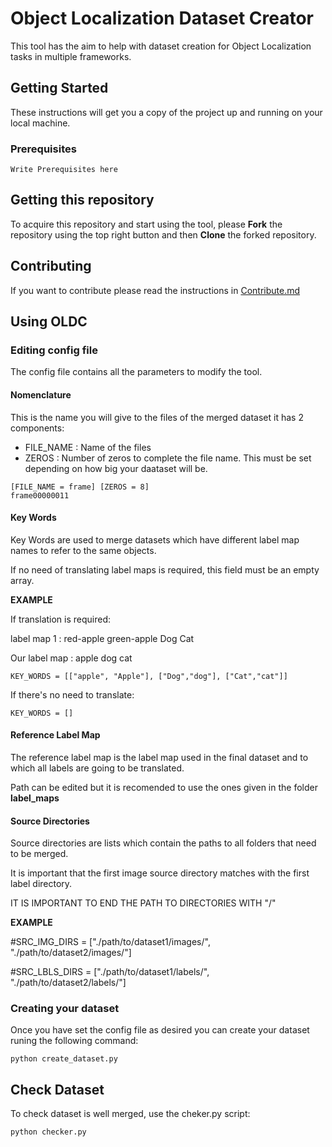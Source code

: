 # Object Localization Dataset Creator
This tool has the aim to help with dataset creation for Object Localization tasks in multiple frameworks.

## Getting Started
These instructions will get you a copy of the project up and running on your local machine.

### Prerequisites
```
Write Prerequisites here
```
## Getting this repository
To acquire this repository and start using the tool, please **Fork** the repository using the top right button and then **Clone** the forked repository.

## Contributing
If you want to contribute please read the instructions in [Contribute.md]()

## Using OLDC
### Editing config file
The config file contains all the parameters to modify the tool.

#### Nomenclature
This is the name you will give to the files of the merged dataset it has 2 components:
  - FILE_NAME : Name of the files
  - ZEROS : Number of zeros to complete the file name. This must be set depending on how big your daataset will be.
  ```
  [FILE_NAME = frame] [ZEROS = 8]
  frame00000011
  ```
#### Key Words
Key Words are used to merge datasets which have different label map names to refer to the same objects. 

If no need of translating label maps is required, this field must be an empty array.

**EXAMPLE**

If translation is required:

label map 1 : red-apple green-apple Dog Cat

Our label map : apple dog cat
```
KEY_WORDS = [["apple", "Apple"], ["Dog","dog"], ["Cat","cat"]]
```
If there's no need to translate:
```
KEY_WORDS = []
```

#### Reference Label Map
The reference label map is the label map used in the final dataset and to which all labels are going to be translated.

Path can be edited but it is recomended to use the ones given in the folder **label_maps**

#### Source Directories
Source directories are lists which contain the paths to all folders that need to be merged.

It is important that the first image source directory matches with the first label directory.

IT IS IMPORTANT TO END THE PATH TO DIRECTORIES WITH "/"

**EXAMPLE**

#SRC_IMG_DIRS = ["./path/to/dataset1/images/", "./path/to/dataset2/images/"]

#SRC_LBLS_DIRS = ["./path/to/dataset1/labels/", "./path/to/dataset2/labels/"]

### Creating your dataset
Once you have set the config file as desired you can create your dataset runing the following command:
```
python create_dataset.py
```

## Check Dataset
To check dataset is well merged, use the cheker.py script:
```
python checker.py
```
